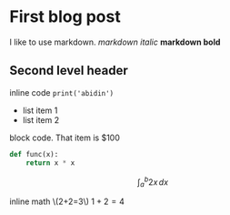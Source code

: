 # First blog post

I like to use markdown. *markdown italic* **markdown bold**

## Second level header

inline code `print('abidin')`

- list item 1
- list item 2

block code. That item is $100

```python
def func(x):
    return x * x
```

$$\int_a^b 2x\, dx$$

inline math \\(2+2=3\\) $1+2=4$